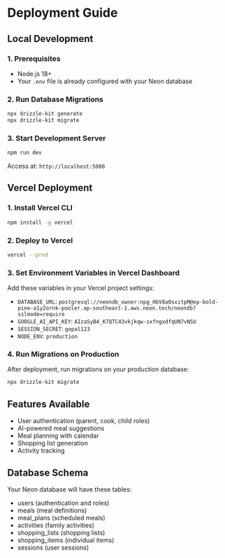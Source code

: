 # Deployment Guide

## Local Development

### 1. Prerequisites
- Node.js 18+
- Your `.env` file is already configured with your Neon database

### 2. Run Database Migrations
```bash
npx drizzle-kit generate
npx drizzle-kit migrate
```

### 3. Start Development Server
```bash
npm run dev
```
Access at: `http://localhost:5000`

## Vercel Deployment

### 1. Install Vercel CLI
```bash
npm install -g vercel
```

### 2. Deploy to Vercel
```bash
vercel --prod
```

### 3. Set Environment Variables in Vercel Dashboard
Add these variables in your Vercel project settings:

- `DATABASE_URL`: `postgresql://neondb_owner:npg_HbV8a0sxitpM@ep-bold-pine-a1y2ornk-pooler.ap-southeast-1.aws.neon.tech/neondb?sslmode=require`
- `GOOGLE_AI_API_KEY`: `AIzaSyB4_K7QTC43vkjkqw-sxfngxdfqUN7vNSU`
- `SESSION_SECRET`: `gopal123`
- `NODE_ENV`: `production`

### 4. Run Migrations on Production
After deployment, run migrations on your production database:
```bash
npx drizzle-kit migrate
```

## Features Available
- User authentication (parent, cook, child roles)
- AI-powered meal suggestions
- Meal planning with calendar
- Shopping list generation
- Activity tracking

## Database Schema
Your Neon database will have these tables:
- users (authentication and roles)
- meals (meal definitions)
- meal_plans (scheduled meals)
- activities (family activities)
- shopping_lists (shopping lists)
- shopping_items (individual items)
- sessions (user sessions)